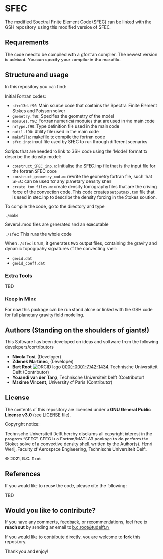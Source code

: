 # SFEC

The modified Spectral Finite Element Code (SFEC) can be linked with the GSH repository, using this modified version of SFEC.

## Requirements

The code need to be compiled with a gfortran compiler. The newest version is advised. You can specify your compiler in the makefile.

## Structure and usage

In this repository you can find:

Initial Fortran codes:
- `sfec13d.f90`: Main source code that contains the Spectral Finite Element Stokes and Poisson solver
- `geometry.f90`: Specifies the geometry of the model
- `modules.f90`: Fortran numerical modules that are used in the main code
- `nrtype.f90`: Type definition file used in the main code
- `nutil.f90`: Utility file used in the main code
- `makefile`: makefile to compile the fortran code
- `sfec.inp`: input file used by SFEC to run through different scenarios

Scripts that are needed to link to GSH code using the 'Model' format to describe the density model:

- `construct_SFEC_inp.m`: Initialise the SFEC.inp file that is the input file for the fortran SFEC code
- `construct_geometry_mod.m`: rewrite the geometry fortran file, such that SFEC can be used for any planetary density shell
- `create_tom_files.m`: create density tomography files that are the driving force of the convection code. This code creates `outputmax.tom` file that is used in sfec.inp to describe the density forcing in the Stokes solution.

To compile the code, go to the directory and type

`./make`

Several .mod files are generated and an executable:

`./sfec`: This runs the whole code.

When `./sfec` is run, it generates two output files, containing the gravity and dynamic topogrpahy signatures of the convecting shell:

- `geoid.dat`
- `geoid_coeff.dat`

### Extra Tools
TBD

### Keep in Mind

For now this package can be run stand alone or linked with the GSH code for full planetary gravity field modeling.

## Authors (Standing on the shoulders of giants!)

This Software has been developed on ideas and software from the following developers/contributors:

- **Nicola Tosi**, (Developer)
- **Zdenek Martinec**, (Developer)
- **Bart Root** ![ORCID logo](https://info.orcid.org/wp-content/uploads/2019/11/orcid_16x16.png) [0000-0001-7742-1434](https://orcid.org/0000-0001-7742-1434), Technische Universiteit Delft (Contributor)
- **Youandi van der Tang**, Technische Universiteit Delft (Contributor)
- **Maxime Vincent**, University of Paris (Contributor)  

## License

The contents of this repository are licensed under a **GNU General Public License v3.0** (see [LICENSE](https://github.com/bartroot/GSH/blob/main/LICENSE.md) file).

Copyright notice:

Technische Universiteit Delft hereby disclaims all copyright interest in the program “SFEC”. SFEC is a Fortran/MATLAB package to do perform the Stokes solve of a convective density shell. written by the Author(s). 
Henri Werij, Faculty of Aerospace Engineering, Technische Universiteit Delft. 

© 2021, B.C. Root

## References

If you would like to reuse the code, please cite the following:

TBD

## Would you like to contribute?

If you have any comments, feedback, or recommendations, feel free to **reach out** by sending an email to b.c.root@tudelft.nl

If you would like to contribute directly, you are welcome to **fork** this repository.

Thank you and enjoy!
